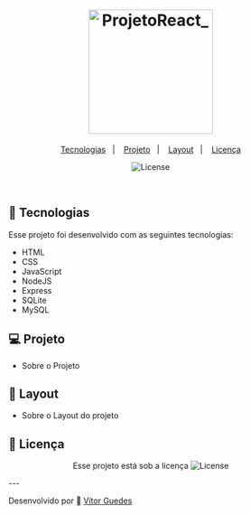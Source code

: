 <h1 align="center">
  <img 
    alt="ProjetoReact_"
    title="ProjetoReact_"
    src="#" 
    width="220px" />
</h1>

<p align="center">
  <a href="#-tecnologias">Tecnologias</a>&nbsp;&nbsp;&nbsp;|&nbsp;&nbsp;&nbsp;
  <a href="#-projeto">Projeto</a>&nbsp;&nbsp;&nbsp;|&nbsp;&nbsp;&nbsp;
  <a href="#-layout">Layout</a>&nbsp;&nbsp;&nbsp;|&nbsp;&nbsp;&nbsp;
  <a href="#memo-licença">Licença</a>
</p>

<p align="center">
  <img alt="License" src="https://img.shields.io/static/v1?label=license&message=MIT&color=49AA26&labelColor=000000">
</p>

<br>

<!-- <p align="center">
  <img alt="Rocket.Q" src=".github/Rocket_Q.png" width="100%">
</p> -->

## 🚀 Tecnologias

Esse projeto foi desenvolvido com as seguintes tecnologias:

- HTML
- CSS
- JavaScript
- NodeJS
- Express
- SQLite
- MySQL

## 💻 Projeto

- Sobre o Projeto

## 🔖 Layout

- Sobre o Layout do projeto

## 🔖 Licença 

<p align="center">
Esse projeto está sob a licença
  <img alt="License" src="https://img.shields.io/static/v1?label=license&message=MIT&color=49AA26&labelColor=000000">
</p>
---

Desenvolvido por :wave: [Vítor Guedes](https://www.linkedin.com/in/vitor-guedes)
